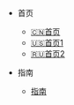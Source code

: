 * 首页

  * [:cn:首页](first/first)
  * [:us:首页1](first/first1)
  * [:ru:首页2](first/first2)


* 指南
  * [指南](guide/guide)